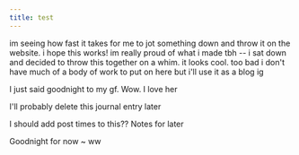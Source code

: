 ```yaml
---
title: test
---
```

im seeing how fast it takes for me to jot something down and throw it on the website. i hope this works! im really proud of what i made tbh -- i sat down and decided to throw this together on a whim. it looks cool. too bad i don't have much of a body of work to put on here but i'll use it as a blog ig

I just said goodnight to my gf. Wow. I love her

I'll probably delete this journal entry later

I should add post times to this?? Notes for later

Goodnight for now ~
ww
